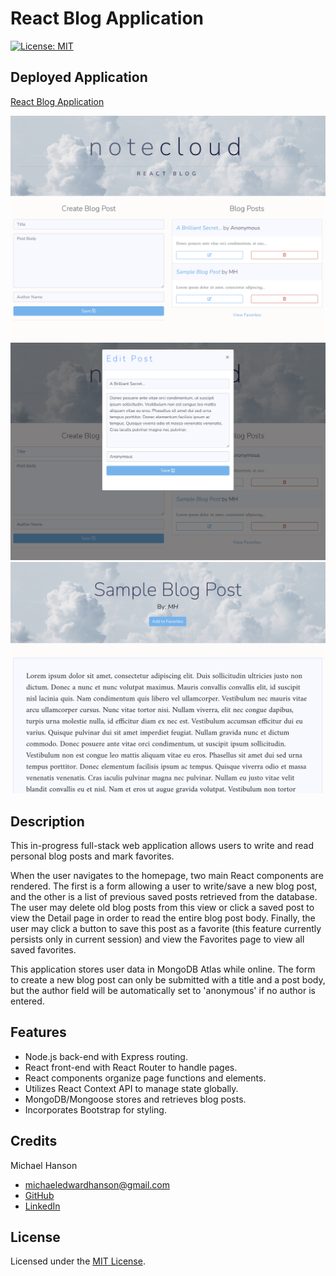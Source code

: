 # React Blog Application
[![License: MIT](https://img.shields.io/badge/License-MIT-yellow.svg)](https://opensource.org/licenses/MIT)

## Deployed Application

[React Blog Application](https://blogapplication-mh.herokuapp.com/)

![Screenshot of Application](./client/public/assets/images/reactblog1.jpg)
![Screenshot of Application](./client/public/assets/images/reactblog2.jpg)
![Screenshot of Application](./client/public/assets/images/reactblog3.jpg)

## Description 

This in-progress full-stack web application allows users to write and read personal blog posts and mark favorites.

When the user navigates to the homepage, two main React components are rendered. The first is a form allowing a user to write/save a new blog post, and the other is a list of previous saved posts retrieved from the database. The user may delete old blog posts from this view or click a saved post to view the Detail page in order to read the entire blog post body. Finally, the user may click a button to save this post as a favorite (this feature currently persists only in current session) and view the Favorites page to view all saved favorites.

This application stores user data in MongoDB Atlas while online. The form to create a new blog post can only be submitted with a title and a post body, but the author field will be automatically set to 'anonymous' if no author is entered.

## Features

* Node.js back-end with Express routing. 
* React front-end with React Router to handle pages.
* React components organize page functions and elements.
* Utilizes React Context API to manage state globally.
* MongoDB/Mongoose stores and retrieves blog posts.
* Incorporates Bootstrap for styling. 

## Credits

Michael Hanson
* michaeledwardhanson@gmail.com
* [GitHub](https://github.com/mhans003)
* [LinkedIn](https://www.linkedin.com/in/michaeledwardhanson/)

## License 

Licensed under the [MIT License](./LICENSE.txt).